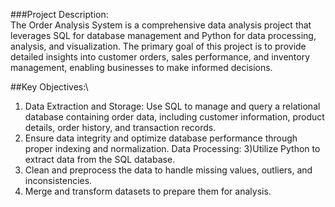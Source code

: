###Project Description:\
The Order Analysis System is a comprehensive data analysis project that leverages SQL for database management and Python for data processing, analysis, and visualization. The primary goal of this project is to provide detailed insights into customer orders, sales performance, and inventory management, enabling businesses to make informed decisions.

##Key Objectives:\
1) Data Extraction and Storage: Use SQL to manage and query a relational database containing order data, including customer information, product details, order history, and transaction records.
2) Ensure data integrity and optimize database performance through proper indexing and normalization.
Data Processing:
3)Utilize Python to extract data from the SQL database.
4) Clean and preprocess the data to handle missing values, outliers, and inconsistencies.
5) Merge and transform datasets to prepare them for analysis.
